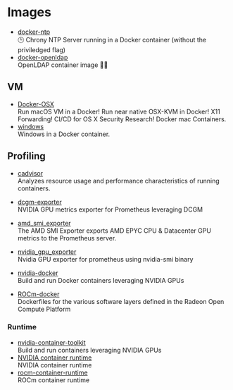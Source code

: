 # Images

- [docker-ntp](https://github.com/cturra/docker-ntp?tab=readme-ov-file#configure-ntp-servers)
  <br/>🕒 Chrony NTP Server running in a Docker container (without the priviledged flag)
- [docker-openldap](https://github.com/osixia/docker-openldap)
  <br/>OpenLDAP container image 🐳🌴

## VM

- [Docker-OSX](https://github.com/sickcodes/Docker-OSX)
  <br/>Run macOS VM in a Docker! Run near native OSX-KVM in Docker! X11 Forwarding! CI/CD for OS X Security Research!
  Docker mac Containers.
- [windows](https://github.com/dockur/windows)
  <br/>Windows in a Docker container.

## Profiling

- [cadvisor](https://github.com/google/cadvisor)
  <br/>Analyzes resource usage and performance characteristics of running containers.
- [dcgm-exporter](https://github.com/NVIDIA/dcgm-exporter)
  <br/>NVIDIA GPU metrics exporter for Prometheus leveraging DCGM
- [amd_smi_exporter](https://github.com/amd/amd_smi_exporter)
  <br/>The AMD SMI Exporter exports AMD EPYC CPU & Datacenter GPU metrics to the Prometheus server.
- [nvidia_gpu_exporter](https://github.com/utkuozdemir/nvidia_gpu_exporter)
  <br/>Nvidia GPU exporter for prometheus using nvidia-smi binary

- [nvidia-docker](https://github.com/NVIDIA/nvidia-docker)
  <br/>Build and run Docker containers leveraging NVIDIA GPUs
- [ROCm-docker](https://github.com/RadeonOpenCompute/ROCm-docker)
  <br/>Dockerfiles for the various software layers defined in the Radeon Open Compute Platform

### Runtime

- [nvidia-container-toolkit](https://github.com/NVIDIA/nvidia-container-toolkit)
  <br/>Build and run containers leveraging NVIDIA GPUs
- [NVIDIA container runtime](https://github.com/NVIDIA/nvidia-container-runtime)
  <br/>NVIDIA container runtime
- [rocm-container-runtime](https://github.com/abuccts/rocm-container-runtime)
  <br/>ROCm container runtime
